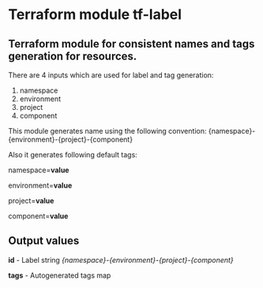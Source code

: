 # Terraform module tf-label

## Terraform module for consistent names and tags generation for resources.

There are 4 inputs which are used for label and tag generation:
1. namespace
1. environment
1. project
1. component

This module generates name using the following convention: {namespace}-{environment}-{project}-{component}

Also it generates following default tags:

namespace=**value**

environment=**value**

project=**value**

component=**value**

## Output values

**id** - Label string *{namespace}-{environment}-{project}-{component}*

**tags** - Autogenerated tags map
